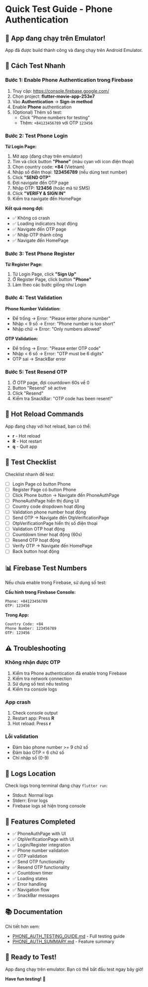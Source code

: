 # Quick Test Guide - Phone Authentication

## 🚀 App đang chạy trên Emulator!

App đã được build thành công và đang chạy trên Android Emulator.

## 📱 Cách Test Nhanh

### Bước 1: Enable Phone Authentication trong Firebase

1. Truy cập: https://console.firebase.google.com/
2. Chọn project: **flutter-movie-app-253e7**
3. Vào **Authentication** → **Sign-in method**
4. Enable **Phone** authentication
5. (Optional) Thêm số test:
   - Click "Phone numbers for testing"
   - Thêm: `+84123456789` với OTP `123456`

### Bước 2: Test Phone Login

**Từ Login Page:**

1. Mở app (đang chạy trên emulator)
2. Tìm và click button **"Phone"** (màu cyan với icon điện thoại)
3. Chọn country code: **+84** (Vietnam)
4. Nhập số điện thoại: **123456789** (nếu dùng test number)
5. Click **"SEND OTP"**
6. Đợi navigate đến OTP page
7. Nhập OTP: **123456** (hoặc mã từ SMS)
8. Click **"VERIFY & SIGN IN"**
9. Kiểm tra navigate đến HomePage

**Kết quả mong đợi:**
- ✅ Không có crash
- ✅ Loading indicators hoạt động
- ✅ Navigate đến OTP page
- ✅ Nhập OTP thành công
- ✅ Navigate đến HomePage

### Bước 3: Test Phone Register

**Từ Register Page:**

1. Từ Login Page, click **"Sign Up"**
2. Ở Register Page, click button **"Phone"**
3. Làm theo các bước giống như Login

### Bước 4: Test Validation

**Phone Number Validation:**
- Để trống → Error: "Please enter phone number"
- Nhập < 9 số → Error: "Phone number is too short"
- Nhập chữ → Error: "Only numbers allowed"

**OTP Validation:**
- Để trống → Error: "Please enter OTP code"
- Nhập < 6 số → Error: "OTP must be 6 digits"
- OTP sai → SnackBar error

### Bước 5: Test Resend OTP

1. Ở OTP page, đợi countdown 60s về 0
2. Button "Resend" sẽ active
3. Click "Resend"
4. Kiểm tra SnackBar: "OTP code has been resent!"

## 🔧 Hot Reload Commands

App đang chạy với hot reload, bạn có thể:
- **r** - Hot reload
- **R** - Hot restart
- **q** - Quit app

## 🎯 Test Checklist

Checklist nhanh để test:

- [ ] Login Page có button Phone
- [ ] Register Page có button Phone
- [ ] Click Phone button → Navigate đến PhoneAuthPage
- [ ] PhoneAuthPage hiển thị đúng UI
- [ ] Country code dropdown hoạt động
- [ ] Validation phone number hoạt động
- [ ] Send OTP → Navigate đến OtpVerificationPage
- [ ] OtpVerificationPage hiển thị số điện thoại
- [ ] Validation OTP hoạt động
- [ ] Countdown timer hoạt động (60s)
- [ ] Resend OTP hoạt động
- [ ] Verify OTP → Navigate đến HomePage
- [ ] Back button hoạt động

## 📊 Firebase Test Numbers

Nếu chưa enable trong Firebase, sử dụng số test:

**Cấu hình trong Firebase Console:**
```
Phone: +84123456789
OTP: 123456
```

**Trong App:**
```
Country Code: +84
Phone Number: 123456789
OTP: 123456
```

## ⚠️ Troubleshooting

### Không nhận được OTP
1. Kiểm tra Phone authentication đã enable trong Firebase
2. Kiểm tra network connection
3. Sử dụng số test nếu testing
4. Kiểm tra console logs

### App crash
1. Check console output
2. Restart app: Press **R**
3. Hot reload: Press **r**

### Lỗi validation
- Đảm bảo phone number >= 9 chữ số
- Đảm bảo OTP = 6 chữ số
- Chỉ nhập số (0-9)

## 📝 Logs Location

Check logs trong terminal đang chạy `flutter run`:
- Stdout: Normal logs
- Stderr: Error logs
- Firebase logs sẽ hiện trong console

## 🎉 Features Completed

- ✅ PhoneAuthPage with UI
- ✅ OtpVerificationPage with UI
- ✅ Login/Register integration
- ✅ Phone number validation
- ✅ OTP validation
- ✅ Send OTP functionality
- ✅ Resend OTP functionality
- ✅ Countdown timer
- ✅ Loading states
- ✅ Error handling
- ✅ Navigation flow
- ✅ SnackBar messages

## 📚 Documentation

Chi tiết hơn xem:
- [PHONE_AUTH_TESTING_GUIDE.md](PHONE_AUTH_TESTING_GUIDE.md) - Full testing guide
- [PHONE_AUTH_SUMMARY.md](PHONE_AUTH_SUMMARY.md) - Feature summary

## 🚀 Ready to Test!

App đang chạy trên emulator. Bạn có thể bắt đầu test ngay bây giờ!

**Have fun testing!** 🎊
